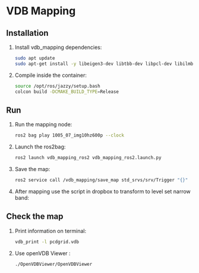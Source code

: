 # VDB Mapping

## Installation 
1. Install vdb_mapping dependencies:
   ```sh
   sudo apt update
   sudo apt-get install -y libeigen3-dev libtbb-dev libpcl-dev libilmbase-dev
   ```
2. Compile inside the container:
   ```sh
   source /opt/ros/jazzy/setup.bash
   colcon build -DCMAKE_BUILD_TYPE=Release
   ```


## Run
1. Run the mapping node:
   ```sh
   ros2 bag play 1005_07_img10hz600p --clock
   ```
2. Launch the ros2bag:
   ```sh
   ros2 launch vdb_mapping_ros2 vdb_mapping_ros2.launch.py
   ```
3. Save the map:
   ```sh
   ros2 service call /vdb_mapping/save_map std_srvs/srv/Trigger "{}" 
   ```
4. After mapping use the script in dropbox to transform to level set narrow band:


## Check the map
1. Print information on terminal:
   ```sh
   vdb_print -l pcdgrid.vdb
   ```
2. Use openVDB Viewer :
   ```sh
   ./OpenVDBViewer/OpenVDBViewer
   ```